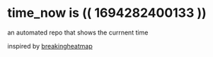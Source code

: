 # time_now is (( 1694282400133 ))

an automated repo that shows the currnent time

inspired by [breakingheatmap](https://github.com/breakingheatmap/breakingheatmap)